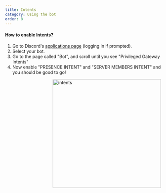 ```yaml
---
title: Intents
category: Using the bot
order: 8
---
```


#### How to enable Intents?
1. Go to Discord's [applications page](https://discord.com/developers/applications/me) (logging in if prompted).
2. Select your bot.
3. Go to the page called "Bot", and scroll until you see "Privileged Gateway Intents"
4. Now enable "PRESENCE INTENT" and "SERVER MEMBERS INTENT" and you should be good to go!


<img class="doc-img" src="{{ site.baseurl }}/images/intents.png" alt="intents" style="width: 350px; float: right;"/>








